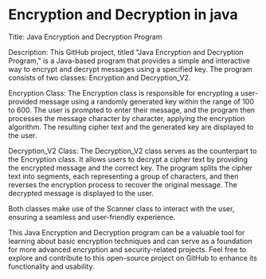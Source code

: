 <h1>Encryption and Decryption in java</h1>
Title: Java Encryption and Decryption Program

Description:
This GitHub project, titled "Java Encryption and Decryption Program," is a Java-based program that provides a simple and interactive way to encrypt and decrypt messages using a specified key. The program consists of two classes: Encryption and Decryption_V2.

Encryption Class:
The Encryption class is responsible for encrypting a user-provided message using a randomly generated key within the range of 100 to 600. The user is prompted to enter their message, and the program then processes the message character by character, applying the encryption algorithm. The resulting cipher text and the generated key are displayed to the user.

Decryption_V2 Class:
The Decryption_V2 class serves as the counterpart to the Encryption class. It allows users to decrypt a cipher text by providing the encrypted message and the correct key. The program splits the cipher text into segments, each representing a group of characters, and then reverses the encryption process to recover the original message. The decrypted message is displayed to the user.

Both classes make use of the Scanner class to interact with the user, ensuring a seamless and user-friendly experience.

This Java Encryption and Decryption program can be a valuable tool for learning about basic encryption techniques and can serve as a foundation for more advanced encryption and security-related projects. Feel free to explore and contribute to this open-source project on GitHub to enhance its functionality and usability.
